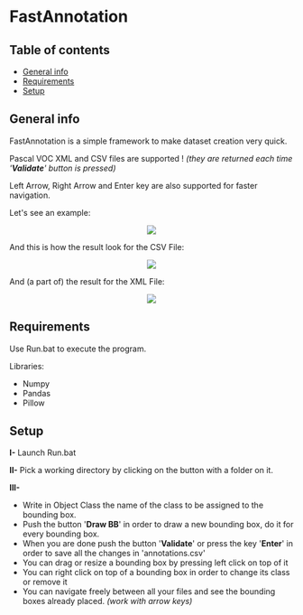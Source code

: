 # FastAnnotation

## Table of contents
* [General info](#general-info)
* [Requirements](#requirements)
* [Setup](#setup)

## General info

FastAnnotation is a simple framework to make dataset creation very quick.

Pascal VOC XML and CSV files are supported ! *(they are returned each time '**Validate**' button is pressed)*

Left Arrow, Right Arrow and Enter key are also supported for faster navigation.

Let's see an example:

<p align="center">
<img src="https://user-images.githubusercontent.com/65224852/153765919-7876617e-25a1-4e9a-a961-427efe8c8cdb.PNG">
</p>

And this is how the result look for the CSV File:

<p align="center">
<img src="https://user-images.githubusercontent.com/65224852/160229591-8d61638b-3c81-44d3-a4f9-f403d9973f34.PNG">
</p>

And (a part of) the result for the XML File:

<p align="center">
<img src="https://user-images.githubusercontent.com/65224852/153766142-b6219221-2e4a-4b87-a8b2-dd702612f96e.PNG">
</p>

## Requirements

Use Run.bat to execute the program.

Libraries:
* Numpy
* Pandas
* Pillow

## Setup

**I-** Launch Run.bat

**II-** Pick a working directory by clicking on the button with a folder on it.

**III-**
* Write in Object Class the name of the class to be assigned to the bounding box.
* Push the button '**Draw BB**' in order to draw a new bounding box, do it for every bounding box.
* When you are done push the button '**Validate**' or press the key '**Enter**' in order to save all the changes in 'annotations.csv'
* You can drag or resize a bounding box by pressing left click on top of it
* You can right click on top of a bounding box in order to change its class or remove it
* You can navigate freely between all your files and see the bounding boxes already placed. *(work with arrow keys)*
